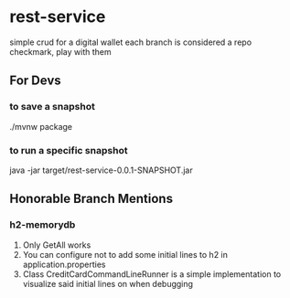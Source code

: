 # rest-service

simple crud for a digital wallet
each branch is considered a repo checkmark, play with them


## For Devs

### to save a snapshot

./mvnw package

### to run a specific snapshot

java -jar target/rest-service-0.0.1-SNAPSHOT.jar


## Honorable Branch Mentions

### h2-memorydb

1. Only GetAll works
2. You can configure not to add some initial lines to h2 in application.properties
3. Class CreditCardCommandLineRunner is a simple implementation to visualize said initial lines on when debugging